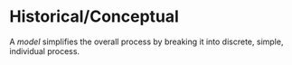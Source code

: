 # Historical/Conceptual

A *model* simplifies the overall process by breaking it into discrete, simple, individual process.
